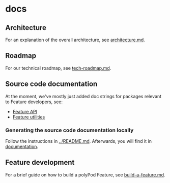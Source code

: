 # docs

## Architecture

For an explanation of the overall architecture, see
[architecture.md](architecture.md).

## Roadmap

For our technical roadmap, see [tech-roadmap.md](tech-roadmap.md).

## Source code documentation

At the moment, we've mostly just added doc strings for packages relevant to
Feature developers, see:

- [Feature API](https://polypoly-eu.github.io/polyPod/platform/feature-api/api)
- [Feature utilities](https://github.com/polypoly-eu/polyPod/tree/main/feature-utils/README.md)

### Generating the source code documentation locally

Follow the instructions in [../README.md](../README.md). Afterwards, you will
find it in [documentation](documentation).

## Feature development

For a brief guide on how to build a polyPod Feature, see
[build-a-feature.md](build-a-feature.md).

